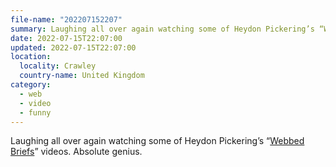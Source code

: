 ```yaml
---
file-name: "202207152207"
summary: Laughing all over again watching some of Heydon Pickering’s “Webbed Briefs” videos. Absolute genius.
date: 2022-07-15T22:07:00
updated: 2022-07-15T22:07:00
location:
  locality: Crawley
  country-name: United Kingdom
category:
  - web
  - video
  - funny
---
```


Laughing all over again watching some of Heydon Pickering’s “[Webbed Briefs](https://briefs.video/)” videos. Absolute genius.
